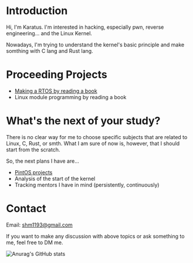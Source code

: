 # Introduction

Hi, I'm Karatus.
I'm interested in hacking, especially pwn, reverse engineering... and the Linux Kernel.

Nowadays, I'm trying to understand the kernel's basic principle and make somthing with C lang and Rust lang.


# Proceeding Projects

- [Making a RTOS by reading a book](https://github.com/TwoPair/os-clone)
- Linux module programming by reading a book


# What's the next of your study?

There is no clear way for me to choose specific subjects that are related to Linux, C, Rust, or smth.
What I am sure of now is, however, that I should start from the scratch.

So, the next plans I have are...

- [PintOS projects](http://web.stanford.edu/class/cs140/projects/pintos/pintos.html)
- Analysis of the start of the kernel
- Tracking mentors I have in mind (persistently, continuously)


# Contact

Email: shm1193@gmail.com

If you want to make any discussion with above topics or ask something to me,
feel free to DM me.

![Anurag's GitHub stats](https://github-readme-stats.vercel.app/api?username=TwoPair&show_icons=true&theme=graywhite)
